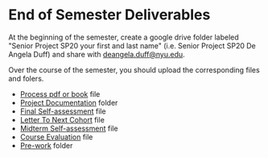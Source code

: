 # End of Semester Deliverables

At the beginning of the semester, create a google drive folder labeled "Senior Project SP20 your first and last name" (i.e. Senior Project SP20 De Angela Duff) and share with deangela.duff@nyu.edu.

Over the course of the semester, you should upload the corresponding files and folers.

* [Process pdf or book](pdf\_or\_book.md) file
* [Project Documentation](project\_documentation.md) folder
* [Final Self-assessment](final\_self\_assessment.md) file
* [Letter To Next Cohort](letter\_to\_next\_cohort.md) file&#x20;
* [Midterm Self-assessment](midterm\_self\_assessment.md) file
* [Course Evaluation](course\_evaluation.md) file
* [Pre-work](broken-reference) folder

